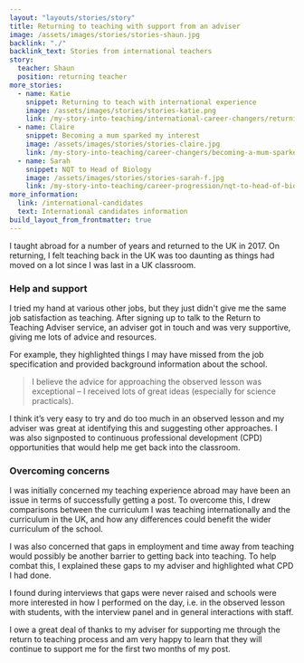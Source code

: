 ```yaml
---
layout: "layouts/stories/story"
title: Returning to teaching with support from an adviser
image: /assets/images/stories/stories-shaun.jpg
backlink: "./"
backlink_text: Stories from international teachers
story:
  teacher: Shaun
  position: returning teacher
more_stories:
  - name: Katie
    snippet: Returning to teach with international experience
    image: /assets/images/stories/stories-katie.png
    link: /my-story-into-teaching/international-career-changers/returning-to-teaching-with-international-experience
  - name: Claire
    snippet: Becoming a mum sparked my interest
    image: /assets/images/stories/stories-claire.jpg
    link: /my-story-into-teaching/career-changers/becoming-a-mum-sparked-my-interest-in-teaching
  - name: Sarah
    snippet: NQT to Head of Biology
    image: /assets/images/stories/stories-sarah-f.jpg
    link: /my-story-into-teaching/career-progression/nqt-to-head-of-biology
more_information:
  link: /international-candidates
  text: International candidates information
build_layout_from_frontmatter: true
---
```


I taught abroad for a number of years and returned to the UK in 2017. On returning, I felt teaching back in the UK was too daunting as things had moved on a lot since I was last in a UK classroom.

### Help and support

I tried my hand at various other jobs, but they just didn't give me the same job satisfaction as teaching. After signing up to talk to the Return to Teaching Adviser service, an adviser got in touch and was very supportive, giving me lots of advice and resources.

For example, they highlighted things I may have missed from the job specification and provided background information about the school.

> I believe the advice for approaching the observed lesson was exceptional – I received lots of great ideas (especially for science practicals).

I think it’s very easy to try and do too much in an observed lesson and my adviser was great at identifying this and suggesting other approaches. I was also signposted to continuous professional development (CPD) opportunities that would help me get back into the classroom.

### Overcoming concerns

I was initially concerned my teaching experience abroad may have been an issue in terms of successfully getting a post. To overcome this, I drew comparisons between the curriculum I was teaching internationally and the curriculum in the UK, and how any differences could benefit the wider curriculum of the school.

I was also concerned that gaps in employment and time away from teaching would possibly be another barrier to getting back into teaching. To help combat this, I explained these gaps to my adviser and highlighted what CPD I had done.

I found during interviews that gaps were never raised and schools were more interested in how I performed on the day, i.e. in the observed lesson with students, with the interview panel and in general interactions with staff.

I owe a great deal of thanks to my adviser for supporting me through the return to teaching process and am very happy to learn that they will continue to support me for the first two months of my post.
